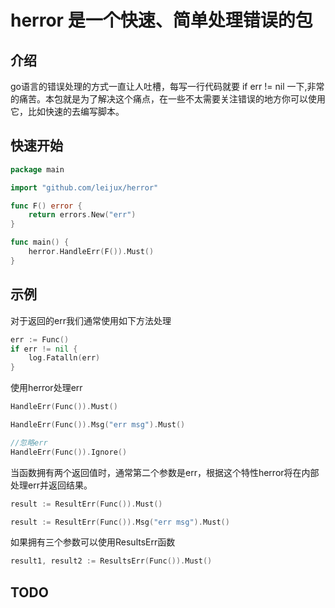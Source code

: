# herror 是一个快速、简单处理错误的包
## 介绍
go语言的错误处理的方式一直让人吐槽，每写一行代码就要 if err != nil 一下,非常的痛苦。本包就是为了解决这个痛点，在一些不太需要关注错误的地方你可以使用它，比如快速的去编写脚本。
## 快速开始
```go
package main

import "github.com/leijux/herror"

func F() error {
	return errors.New("err")
}

func main() {
	herror.HandleErr(F()).Must()
}
```
## 示例
对于返回的err我们通常使用如下方法处理
```go
err := Func()
if err != nil {
	log.Fatalln(err)
}
```
使用herror处理err
```go
HandleErr(Func()).Must()

HandleErr(Func()).Msg("err msg").Must()

//忽略err
HandleErr(Func()).Ignore()
```
当函数拥有两个返回值时，通常第二个参数是err，根据这个特性herror将在内部处理err并返回结果。
```go
result := ResultErr(Func()).Must()

result := ResultErr(Func()).Msg("err msg").Must()
```
如果拥有三个参数可以使用ResultsErr函数
```go
result1, result2 := ResultsErr(Func()).Must()
```
## TODO